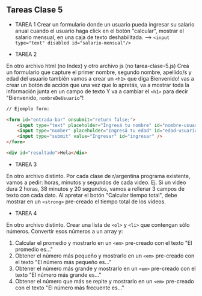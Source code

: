 ## Tareas Clase 5

-   TAREA 1
Crear un formulario donde un usuario pueda ingresar su salario anual cuando el usuario haga click en el botón "calcular", mostrar el salario mensual, en una caja de texto deshabilitada. --> `<input type="text" disabled id="salario-mensual"/>`

-   TAREA 2

En otro archivo html (no Index) y otro archivo js (no tarea-clase-5.js)
Creá un formulario que capture el primer nombre, segundo nombre, apellido/s y edad del usuario también vamos a crear un `<h1>` que diga Bienvenido! vas a crear un botón de acción que una vez que lo apretás, va a mostrar toda la información junta en un campo de texto Y va a cambiar el `<h1>` para decir "Bienvenido, `nombreDeUsuario`"!

```html
// Ejemplo form:

<form id="entrada-bar" onsubmit="return false;">
	<input type="text" placeholder="Ingresá tu nombre" id="nombre-usuario" />
	<input type="number" placeholder="Ingresá tu edad" id="edad-usuario" />
	<input type="submit" value="Ingresar" id="ingresar" />
</form>

<div id="resultado">Hola</div>
```

-   TAREA 3

En otro archivo distinto.
Por cada clase de r/argentina programa existente, vamos a pedir:
horas, minutos y segundos de cada video. Ej. Si un video dura
2 horas, 38 minutos y 20 segundos, vamos a rellenar 3 campos de texto con
cada dato. Al apretar el botón "Calcular tiempo total", debe mostrar en un
`<strong>` pre-creado el tiempo total de los videos.

-   TAREA 4

En otro archivo distinto.
Crear una lista de `<ol>` y `<li>` que contengan sólo números.
Convertir esos números a un array y:

1. Calcular el promedio y mostrarlo en un `<em>` pre-creado con el texto "El promedio es..."
2. Obtener el número más pequeño y mostrarlo en un `<em>` pre-creado con el texto "El número más pequeño es..."
3. Obtener el número más grande y mostrarlo en un `<em>` pre-creado con el texto "El número más grande es..."
4. Obtener el número que más se repite y mostrarlo en un `<em>` pre-creado con el texto "El número más frecuente es..."
